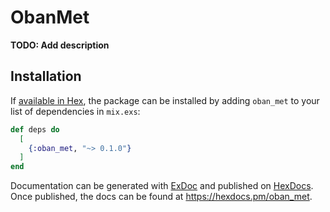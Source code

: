 # ObanMet

**TODO: Add description**

## Installation

If [available in Hex](https://hex.pm/docs/publish), the package can be installed
by adding `oban_met` to your list of dependencies in `mix.exs`:

```elixir
def deps do
  [
    {:oban_met, "~> 0.1.0"}
  ]
end
```

Documentation can be generated with [ExDoc](https://github.com/elixir-lang/ex_doc)
and published on [HexDocs](https://hexdocs.pm). Once published, the docs can
be found at <https://hexdocs.pm/oban_met>.

